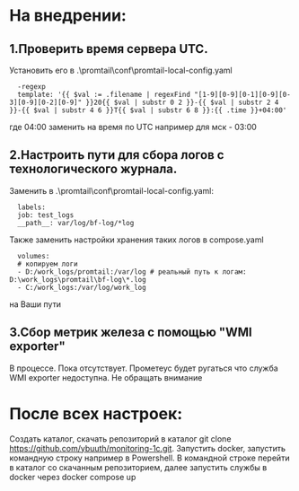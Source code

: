 # На внедрении:
## 1.Проверить время сервера UTC. 
Установить его в .\promtail\conf\promtail-local-config.yaml

      -regexp
      template: '{{ $val := .filename | regexFind "[1-9][0-9][0-1][0-9][0-3][0-9][0-2][0-9]" }}20{{ $val | substr 0 2 }}-{{ $val | substr 2 4 }}-{{ $val | substr 4 6 }}T{{ $val | substr 6 8 }}:{{ .time }}+04:00'

где 04:00 заменить на время по UTC например для мск - 03:00
## 2.Настроить пути для сбора логов с технологического журнала. 
Заменить в .\promtail\conf\promtail-local-config.yaml:
      
      labels:
      job: test_logs
      __path__: var/log/bf-log/*log

  Также заменить настройки хранения таких логов в compose.yaml

      volumes:
      # копируем логи
      - D:/work_logs/promtail:/var/log # реальный путь к логам: D:\work_logs\promtail\bf-log\*.log
      - C:/work_logs:/var/log/work_log

  на Ваши пути
## 3.Сбор метрик железа с помощью "WMI exporter"
В процессе. Пока отсутствует. Прометеус будет ругаться что служба WMI exporter недоступна. Не обращать внимание

# После всех настроек:
Создать каталог, скачать репозиторий в каталог git clone https://github.com/ybuuth/monitoring-1c.git. 
Запустить docker, запустить командную строку например в Powershell. В командной строке перейти в каталог со скачанным репозиторием, далее запустить службы в docker через docker compose up